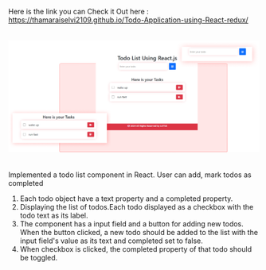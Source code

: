 Here is the link you can Check it Out here : https://thamaraiselvi2109.github.io/Todo-Application-using-React-redux/
<br><br><br>
<img src="https://github.com/Thamaraiselvi2109/Todo-Application-using-React-redux/blob/gh-pages/todo-list.png" alt="project screenshot">
<br><br><br>
Implemented a todo list component in React. User can add, mark todos as completed
1. Each todo object  have a text property and a completed property.
2. Displaying the list of todos.Each todo displayed as a checkbox with the todo text as its label.
3. The component has a input field and a button for adding new todos. When the button clicked, a new todo should be added to the list with the input field's value as its text and completed set to false.
4. When checkbox is clicked, the completed property of that todo should be toggled.
